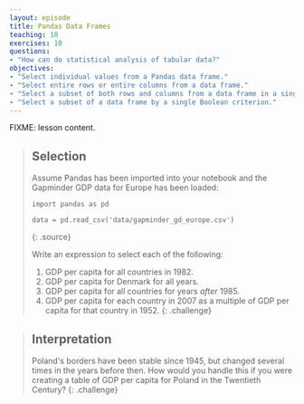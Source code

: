 ```yaml
---
layout: episode
title: Pandas Data Frames
teaching: 10
exercises: 10
questions:
- "How can do statistical analysis of tabular data?"
objectives:
- "Select individual values from a Pandas data frame."
- "Select entire rows or entire columns from a data frame."
- "Select a subset of both rows and columns from a data frame in a single operation."
- "Select a subset of a data frame by a single Boolean criterion."
---
```

FIXME: lesson content.

> ## Selection
> 
> Assume Pandas has been imported into your notebook
> and the Gapminder GDP data for Europe has been loaded:
> 
> ~~~
> import pandas as pd
> 
> data = pd.read_csv('data/gapminder_gd_europe.csv')
> ~~~
> {: .source}
> 
> Write an expression to select each of the following:
> 
> 1. GDP per capita for all countries in 1982.
> 2. GDP per capita for Denmark for all years.
> 3. GDP per capita for all countries for years *after* 1985.
> 4. GDP per capita for each country in 2007 as a multiple of GDP per capita for that country in 1952.
{: .challenge}

> ## Interpretation
> 
> Poland's borders have been stable since 1945,
> but changed several times in the years before then.
> How would you handle this
> if you were creating a table of GDP per capita for Poland in the Twentieth Century?
{: .challenge}
